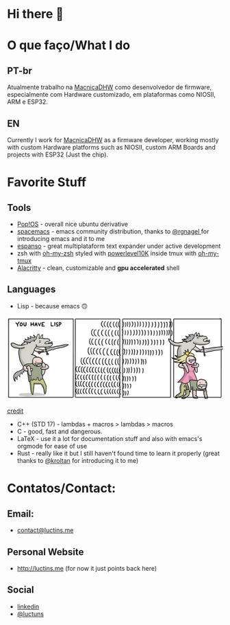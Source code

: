 # Hi there 👋
    
# O que faço/What I do
## PT-br
Atualmente trabalho na <a href="https://www.macnicadhw.com.br/">MacnicaDHW</a> como desenvolvedor de firmware, especialmente com Hardware customizado, em plataformas como NIOSII, ARM e ESP32.
## EN
Currently I work for <a href="https://www.macnicadhw.com.br/">MacnicaDHW</a> as a firmware developer, working mostly with custom Hardware platforms such as NIOSII, custom ARM Boards and projects with ESP32 (Just the chip).

# Favorite Stuff
## Tools
* <a href="https://pop.system76.com/">Pop!OS</a> - overall nice ubuntu derivative 
* <a href="https://www.spacemacs.org/">spacemacs</a> - emacs community distribution, thanks to <a href="https://github.com/RGNagel"> @rgnagel </a> for introducing emacs and it to me
* <a href="https://espanso.org/">espanso</a> - great multiplataform text expander under active development
* zsh with <a href="https://github.com/ohmyzsh/ohmyzsh">oh-my-zsh</a> styled with <a href="https://github.com/romkatv/powerlevel10k">powerlevel10K</a> inside tmux with <a href="https://github.com/gpakosz/.tmux">oh-my-tmux</a>
 * <a href="https://github.com/alacritty/alacritty">Alacritty</a> - clean, customizable and **gpu accelerated** shell
## Languages
* Lisp - because emacs 🙃 

<img src="https://raw.githubusercontent.com/Luctins/luctins/master/lisp-the-princess.png"> 

<a href="https://www.toggl.com/programming-princess/">credit</a>
* C++ (STD 17) - lambdas + macros > lambdas > macros
* C - good, fast and dangerous.
* LaTeX - use it a lot for documentation stuff and also with emacs's orgmode for ease of use
* Rust - really like it but I still haven't found time to learn it properly (great thanks to <a href="https://github.com/kroltan">@kroltan</a> for introducing it to me)

# Contatos/Contact:
## Email:
* contact@luctins.me

## Personal Website
* http://luctins.me (for now it just points back here)
## Social
* <a href="https://www.linkedin.com/in/lucas-m-b67111121/">linkedin</a>
* <a href="https://twitter.com/luctuns">@luctuns</a>

